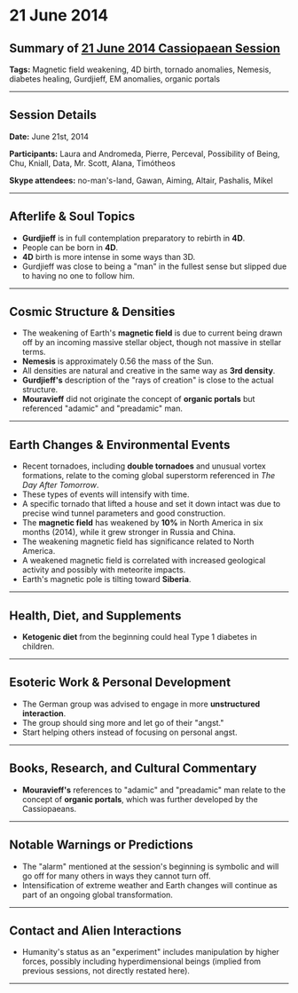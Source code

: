# 21 June 2014

## Summary of [21 June 2014 Cassiopaean Session](https://cassiopaea.org/forum/threads/session-21-june-2014.35207/#post-502599)

**Tags:** Magnetic field weakening, 4D birth, tornado anomalies, Nemesis, diabetes healing, Gurdjieff, EM anomalies, organic portals

---

## Session Details

**Date:** June 21st, 2014

**Participants:** Laura and Andromeda, Pierre, Perceval, Possibility of Being, Chu, Kniall, Data, Mr. Scott, Alana, Timótheos

**Skype attendees:** no-man's-land, Gawan, Aiming, Altair, Pashalis, Mikel

---

## Afterlife & Soul Topics

- **Gurdjieff** is in full contemplation preparatory to rebirth in **4D**.
- People can be born in **4D**.
- **4D** birth is more intense in some ways than 3D.
- Gurdjieff was close to being a "man" in the fullest sense but slipped due to having no one to follow him.

---

## Cosmic Structure & Densities

- The weakening of Earth's **magnetic field** is due to current being drawn off by an incoming massive stellar object, though not massive in stellar terms.
- **Nemesis** is approximately 0.56 the mass of the Sun.
- All densities are natural and creative in the same way as **3rd density**.
- **Gurdjieff's** description of the "rays of creation" is close to the actual structure.
- **Mouravieff** did not originate the concept of **organic portals** but referenced "adamic" and "preadamic" man.

---

## Earth Changes & Environmental Events

- Recent tornadoes, including **double tornadoes** and unusual vortex formations, relate to the coming global superstorm referenced in *The Day After Tomorrow*.
- These types of events will intensify with time.
- A specific tornado that lifted a house and set it down intact was due to precise wind tunnel parameters and good construction.
- The **magnetic field** has weakened by **10%** in North America in six months (2014), while it grew stronger in Russia and China.
- The weakening magnetic field has significance related to North America.
- A weakened magnetic field is correlated with increased geological activity and possibly with meteorite impacts.
- Earth's magnetic pole is tilting toward **Siberia**.

---

## Health, Diet, and Supplements

- **Ketogenic diet** from the beginning could heal Type 1 diabetes in children.

---

## Esoteric Work & Personal Development

- The German group was advised to engage in more **unstructured interaction**.
- The group should sing more and let go of their "angst."
- Start helping others instead of focusing on personal angst.

---

## Books, Research, and Cultural Commentary

- **Mouravieff's** references to "adamic" and "preadamic" man relate to the concept of **organic portals**, which was further developed by the Cassiopaeans.

---

## Notable Warnings or Predictions

- The "alarm" mentioned at the session's beginning is symbolic and will go off for many others in ways they cannot turn off.
- Intensification of extreme weather and Earth changes will continue as part of an ongoing global transformation.

---

## Contact and Alien Interactions

- Humanity's status as an "experiment" includes manipulation by higher forces, possibly including hyperdimensional beings (implied from previous sessions, not directly restated here).

---

